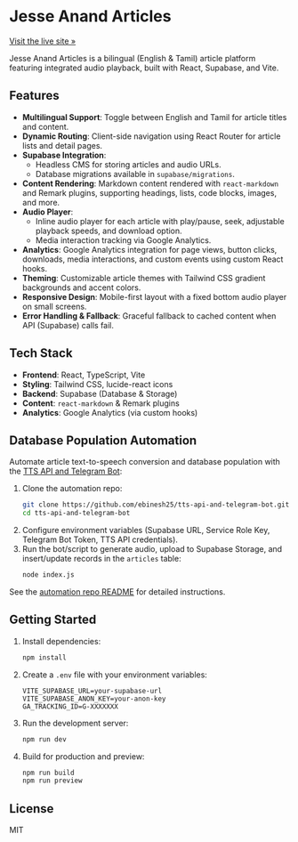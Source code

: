 # Jesse Anand Articles

[Visit the live site »](https://jesse-anand-articles.netlify.app/)

Jesse Anand Articles is a bilingual (English & Tamil) article platform featuring integrated audio playback, built with React, Supabase, and Vite.

## Features

- **Multilingual Support**: Toggle between English and Tamil for article titles and content.
- **Dynamic Routing**: Client-side navigation using React Router for article lists and detail pages.
- **Supabase Integration**:
  - Headless CMS for storing articles and audio URLs.
  - Database migrations available in `supabase/migrations`.
- **Content Rendering**: Markdown content rendered with `react-markdown` and Remark plugins, supporting headings, lists, code blocks, images, and more.
- **Audio Player**:
  - Inline audio player for each article with play/pause, seek, adjustable playback speeds, and download option.
  - Media interaction tracking via Google Analytics.
- **Analytics**: Google Analytics integration for page views, button clicks, downloads, media interactions, and custom events using custom React hooks.
- **Theming**: Customizable article themes with Tailwind CSS gradient backgrounds and accent colors.
- **Responsive Design**: Mobile-first layout with a fixed bottom audio player on small screens.
- **Error Handling & Fallback**: Graceful fallback to cached content when API (Supabase) calls fail.

## Tech Stack

- **Frontend**: React, TypeScript, Vite
- **Styling**: Tailwind CSS, lucide-react icons
- **Backend**: Supabase (Database & Storage)
- **Content**: `react-markdown` & Remark plugins
- **Analytics**: Google Analytics (via custom hooks)

## Database Population Automation

Automate article text-to-speech conversion and database population with the [TTS API and Telegram Bot](https://github.com/ebinesh25/tts-api-and-telegram-bot):

1. Clone the automation repo:
   ```bash
   git clone https://github.com/ebinesh25/tts-api-and-telegram-bot.git
   cd tts-api-and-telegram-bot
   ```
2. Configure environment variables (Supabase URL, Service Role Key, Telegram Bot Token, TTS API credentials).
3. Run the bot/script to generate audio, upload to Supabase Storage, and insert/update records in the `articles` table:
   ```bash
   node index.js
   ```
See the [automation repo README](https://github.com/ebinesh25/tts-api-and-telegram-bot) for detailed instructions.

## Getting Started

1. Install dependencies:
   ```bash
   npm install
   ```
2. Create a `.env` file with your environment variables:
   ```env
   VITE_SUPABASE_URL=your-supabase-url
   VITE_SUPABASE_ANON_KEY=your-anon-key
   GA_TRACKING_ID=G-XXXXXXX
   ```
3. Run the development server:
   ```bash
   npm run dev
   ```
4. Build for production and preview:
   ```bash
   npm run build
   npm run preview
   ```

## License

MIT
